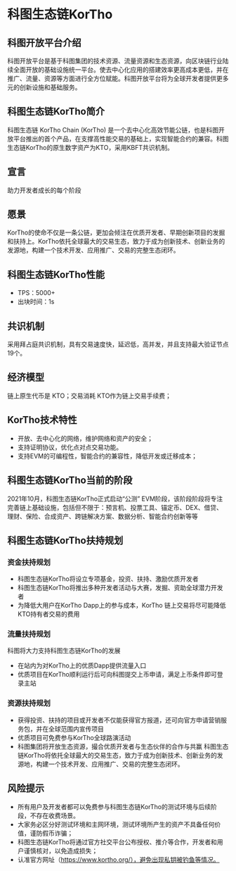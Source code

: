 # 科图生态链KorTho


## 科图开放平台介绍
科图开放平台是基于科图集团的技术资源、流量资源和生态资源，向区块链行业陆续全面开放的基础设施统一平台。使去中心化应用的搭建效率更高成本更低，并在推广、流量、资源等方面进行全方位赋能。科图开放平台将为全球开发者提供更多元的创新设施和基础服务。

## 科图生态链KorTho简介
科图生态链 KorTho Chain (KorTho) 是一个去中心化高效节能公链，也是科图开放平台推出的首个产品，在支撑高性能交易的基础上，实现智能合约的兼容。科图生态链KorTho的原生数字资产为KTO，采用KBFT共识机制。

## 宣言
助力开发者成长的每个阶段

## 愿景
KorTho的使命不仅是一条公链，更加会倾注在优质开发者、早期创新项目的发掘和扶持上。KorTho依托全球最大的交易生态，致力于成为创新技术、创新业务的发源地，构建一个技术开发、应用推广、交易的完整生态闭环。

## 科图生态链KorTho性能
- TPS：5000+
- 出块时间：1s

## 共识机制

采用拜占庭共识机制，具有交易速度快，延迟低，高并发，并且支持最大验证节点19个。

## 经济模型
链上原生代币是 KTO；交易消耗  KTO作为链上交易手续费；



## KorTho技术特性
- 开放、去中心化的网络，维护网络和资产的安全；
- 支持证明协议，优化点对点交易功能。
- 支持EVM的可编程性，智能合约的兼容性，降低开发或迁移成本；



## 科图生态链KorTho当前的阶段
2021年10月，科图生态链KorTho正式启动“公测” EVM阶段，该阶段阶段将专注完善链上基础设施，包括但不限于：预言机、投票工具、锚定币、DEX、借贷、理财、保险、合成资产、跨链解决方案、数据分析、智能合约创新等等

## 科图生态链KorTho扶持规划
### 资金扶持规划
- 科图生态链KorTho将设立专项基金，投资、扶持、激励优质开发者
- 科图生态链KorTho将推出多种开发者活动与大赛，发掘、资助全球潜力开发者
- 为降低大用户在KorTho Dapp上的参与成本，KorTho 链上交易将尽可能降低KTO持有者交易的费用

### 流量扶持规划
科图将大力支持科图生态链KorTho的发展
- 在站内为对KorTho上的优质Dapp提供流量入口
- 优质项目在KorTho顺利运行后可向科图提交上币申请，满足上币条件即可登录主站

### 资源扶持规划
- 获得投资、扶持的项目或开发者不仅能获得官方报道，还可向官方申请营销服务包，并在全球范围内宣传项目
- 优质项目可免费参与KorTho全球路演活动
- 科图集团将开放生态资源，撮合优质开发者与生态伙伴的合作与共赢
科图生态链KorTho将依托全球最大的交易生态，致力于成为创新技术、创新业务的发源地，构建一个技术开发、应用推广、交易的完整生态闭环。


## 风险提示
- 所有用户及开发者都可以免费参与科图生态链KorTho的测试环境与后续阶段，不存在收费场景。
- 大家务必区分好测试环境和主网环境，测试环境所产生的资产不具备任何价值，谨防假币诈骗；
- 科图生态链KorTho将通过官方社交平台公布授权、推介等合作，开发者和用户谨慎核对，以免造成损失；
- 认准官方网址（https://www.kortho.org/），避免出现私钥被钓鱼等情况。